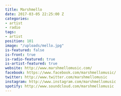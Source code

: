 ```yaml
---
title: Marshmello
date: 2017-03-05 22:25:00 Z
categories:
- artist
- radio
tags:
- artist
position: 101
image: "/uploads/mello.jpg"
is-featured: false
is-front: true
is-radio-featured: true
is-artist-featured: true
website: http://www.marshmellomusic.com/
facebook: https://www.facebook.com/marshmellomusic/
twitter: http://www.twitter.com/marshmellomusic
instagram: http://www.instagram.com/marshmellomusic
spotify: http://www.soundcloud.com/marshmellomusic
---
```


